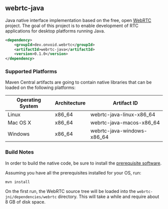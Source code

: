 ## webrtc-java

Java native interface implementation based on the free, open [WebRTC](https://webrtc.org) project. The goal of this project is to enable development of RTC applications for desktop platforms running Java.

```xml
<dependency>
    <groupId>dev.onvoid.webrtc</groupId>
    <artifactId>webrtc-java</artifactId>
    <version>0.1.0</version>
</dependency>
```

### Supported Platforms
Maven Central artifacts are going to contain native libraries that can be loaded on the following platforms:

| Operating System | Architecture | Artifact ID                |
| ---------------- |--------------|----------------------------|
| Linux            | x86_64       | webrtc-java-linux-x86_64   |
| Mac OS X         | x86_64       | webrtc-java-macos-x86_64   |
| Windows          | x86_64       | webrtc-java-windows-x86_64 |

### Build Notes

In order to build the native code, be sure to install the [prerequisite software](https://webrtc.org/native-code/development/prerequisite-sw).

Assuming you have all the prerequisites installed for your OS, run:

```
mvn install
```

On the first run, the WebRTC source tree will be loaded into the `webrtc-jni/dependencies/webrtc` directory. This will take a while and require about 8 GB of disk space.
